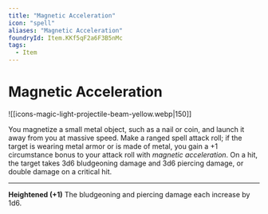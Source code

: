 ```yaml
---
title: "Magnetic Acceleration"
icon: "spell"
aliases: "Magnetic Acceleration"
foundryId: Item.KKf5qF2a6F3B5nMc
tags:
  - Item
---
```


# Magnetic Acceleration
![[icons-magic-light-projectile-beam-yellow.webp|150]]

You magnetize a small metal object, such as a nail or coin, and launch it away from you at massive speed. Make a ranged spell attack roll; if the target is wearing metal armor or is made of metal, you gain a +1 circumstance bonus to your attack roll with _magnetic acceleration_. On a hit, the target takes 3d6 bludgeoning damage and 3d6 piercing damage, or double damage on a critical hit.

* * *

**Heightened (+1)** The bludgeoning and piercing damage each increase by 1d6.
